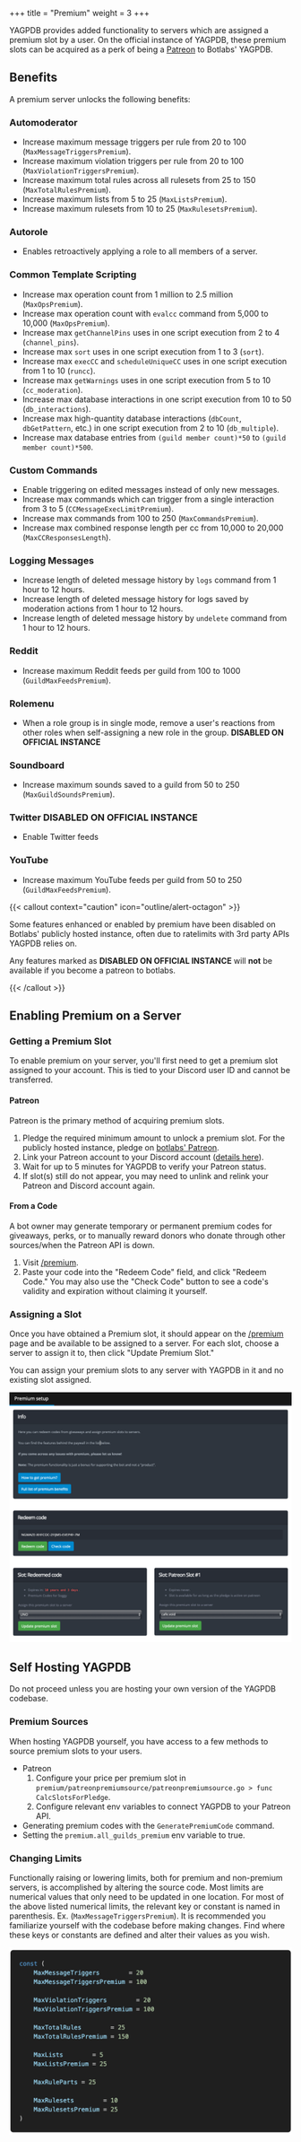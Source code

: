 +++
title = "Premium"
weight = 3
+++

YAGPDB provides added functionality to servers which are assigned a premium slot by a user. On the official instance of
YAGPDB, these premium slots can be acquired as a perk of being a [Patreon](https://www.patreon.com/yagpdb) to Botlabs'
YAGPDB.

<!--more-->

## Benefits

A premium server unlocks the following benefits:

### Automoderator

- Increase maximum message triggers per rule from 20 to 100 (`MaxMessageTriggersPremium`).
- Increase maximum violation triggers per rule from 20 to 100 (`MaxViolationTriggersPremium`).
- Increase maximum total rules across all rulesets from 25 to 150 (`MaxTotalRulesPremium`).
- Increase maximum lists from 5 to 25 (`MaxListsPremium`).
- Increase maximum rulesets from 10 to 25 (`MaxRulesetsPremium`).

### Autorole

- Enables retroactively applying a role to all members of a server.

### Common Template Scripting

- Increase max operation count from 1 million to 2.5 million (`MaxOpsPremium`).
- Increase max operation count with `evalcc` command from 5,000 to 10,000 (`MaxOpsPremium`).
- Increase max `getChannelPins` uses in one script execution from 2 to 4 (`channel_pins`).
- Increase max `sort` uses in one script execution from 1 to 3 (`sort`).
- Increase max `execCC` and `scheduleUniqueCC` uses in one script execution from 1 to 10 (`runcc`).
- Increase max `getWarnings` uses in one script execution from 5 to 10 (`cc_moderation`).
- Increase max database interactions in one script execution from 10 to 50 (`db_interactions`).
- Increase max high-quantity database interactions (`dbCount`, `dbGetPattern`, etc.) in one script execution from 2 to
  10 (`db_multiple`).
- Increase max database entries from `(guild member count)*50` to `(guild member count)*500`.

### Custom Commands

- Enable triggering on edited messages instead of only new messages.
- Increase max commands which can trigger from a single interaction from 3 to 5 (`CCMessageExecLimitPremium`).
- Increase max commands from 100 to 250 (`MaxCommandsPremium`).
- Increase max combined response length per cc from 10,000 to 20,000 (`MaxCCResponsesLength`).

### Logging Messages

- Increase length of deleted message history by `logs` command from 1 hour to 12 hours.
- Increase length of deleted message history for logs saved by moderation actions from 1 hour to 12 hours.
- Increase length of deleted message history by `undelete` command from 1 hour to 12 hours.

### Reddit

- Increase maximum Reddit feeds per guild from 100 to 1000 (`GuildMaxFeedsPremium`).

### Rolemenu

- When a role group is in single mode, remove a user's reactions from other roles when self-assigning a new role in the
  group. **DISABLED ON OFFICIAL INSTANCE**

### Soundboard

- Increase maximum sounds saved to a guild from 50 to 250 (`MaxGuildSoundsPremium`).

### Twitter **DISABLED ON OFFICIAL INSTANCE**

- Enable Twitter feeds

### YouTube

- Increase maximum YouTube feeds per guild from 50 to 250 (`GuildMaxFeedsPremium`).

{{< callout context="caution" icon="outline/alert-octagon" >}}

Some features enhanced or enabled by premium have been disabled on Botlabs' publicly hosted instance, often due to
ratelimits with 3rd party APIs YAGPDB relies on.

Any features marked as **DISABLED ON OFFICIAL INSTANCE** will **not** be available if you become a patreon to botlabs.

{{< /callout >}}

## Enabling Premium on a Server

### Getting a Premium Slot

To enable premium on your server, you'll first need to get a premium slot assigned to your account. This is tied to your
Discord user ID and cannot be transferred.

#### Patreon

Patreon is the primary method of acquiring premium slots.

1. Pledge the required minimum amount to unlock a premium slot. For the publicly hosted instance, pledge on
   [botlabs' Patreon](https://www.patreon.com/yagpdb).
2. Link your Patreon account to your Discord account ([details
   here](https://support.patreon.com/hc/en-us/articles/212052266-How-do-I-get-my-Discord-Rewards-#h_21f22930-84c5-4950-b6b1-3e83312f66dc)).
3. Wait for up to 5 minutes for YAGPDB to verify your Patreon status.
4. If slot(s) still do not appear, you may need to unlink and relink your Patreon and Discord account again.

#### From a Code

A bot owner may generate temporary or permanent premium codes for giveaways, perks, or to manually reward donors who
donate through other sources/when the Patreon API is down.

1. Visit [/premium](https://yagpdb.xyz/premium).
2. Paste your code into the "Redeem Code" field, and click "Redeem Code." You may also use the "Check Code" button to
   see a code's validity and expiration without claiming it yourself.

### Assigning a Slot

Once you have obtained a Premium slot, it should appear on the [/premium](https://yagpdb.xyz/premium) page and be
available to be assigned to a server. For each slot, choose a server to assign it to, then click "Update Premium Slot."

You can assign your premium slots to any server with YAGPDB in it and no existing slot assigned.

![Redeemed Premium Slots](slots_premium.png)

## Self Hosting YAGPDB

Do not proceed unless you are hosting your own version of the YAGPDB codebase.

### Premium Sources

When hosting YAGPDB yourself, you have access to a few methods to source premium slots to your users.

- Patreon
  1. Configure your price per premium slot in `premium/patreonpremiumsource/patreonpremiumsource.go > func
CalcSlotsForPledge`.
  2. Configure relevant env variables to connect YAGPDB to your Patreon API.
- Generating premium codes with the `GeneratePremiumCode` command.
- Setting the `premium.all_guilds_premium` env variable to true.

### Changing Limits

Functionally raising or lowering limits, both for premium and non-premium servers, is accomplished by altering the
source code. Most limits are numerical values that only need to be updated in one location. For most of the above listed
numerical limits, the relevant key or constant is named in parenthesis. Ex. (`MaxMessageTriggersPremium`). It is
recommended you familiarize yourself with the codebase before making changes. Find where these keys or constants are
defined and alter their values as you wish.

![Example of limit definitions in Advanced Automoderator](limits_example.png)
